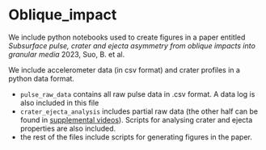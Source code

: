 # Oblique_impact

We include python notebooks used to create figures in a paper entitled <i> Subsurface pulse, crater and ejecta asymmetry from oblique impacts into granular media </i> 2023, Suo, B. et al. 

We include accelerometer data (in csv format) and crater profiles in a python data format. 
* `pulse_raw_data` contains all raw pulse data in .csv format. A data log is also included in this file
* `crater_ejecta_analysis` includes partial raw data (the other half can be found in [supplemental videos](https://drive.google.com/file/d/1mMJmNE8pUu3A_qhFcitfoJNXRcd17B-7/view?usp=drive_link)). Scripts for analysing crater and ejecta properties are also included.
* the rest of the files include scripts for generating figures in the paper. 
